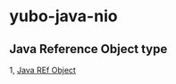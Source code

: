 yubo-java-nio
=============

## Java Reference Object type

1, [Java REf Object](http://www.kdgregory.com/index.php?page=java.refobj#ObjectLifeCycle)
